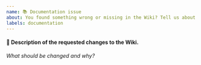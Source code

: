 ```yaml
---
name: 📚 Documentation issue
about: You found something wrong or missing in the Wiki? Tell us about it, so that we can correct/add it to the wiki.
labels: documentation
---
```


#### 📝 Description of the requested changes to the Wiki.

_What should be changed and why?_
